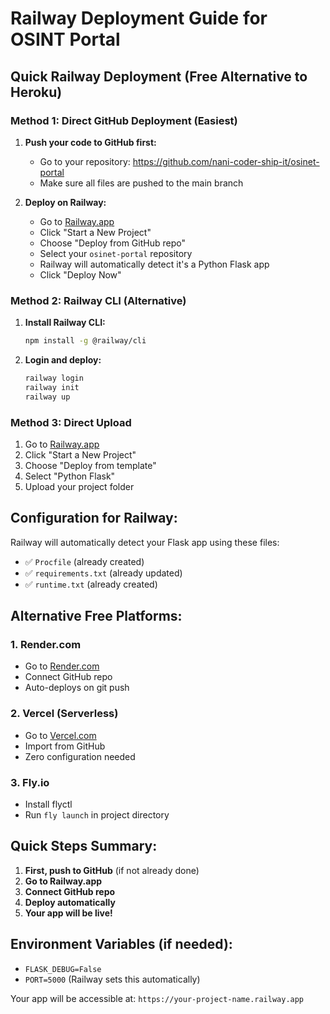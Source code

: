 # Railway Deployment Guide for OSINT Portal

## Quick Railway Deployment (Free Alternative to Heroku)

### Method 1: Direct GitHub Deployment (Easiest)

1. **Push your code to GitHub first:**
   - Go to your repository: https://github.com/nani-coder-ship-it/osinet-portal
   - Make sure all files are pushed to the main branch

2. **Deploy on Railway:**
   - Go to [Railway.app](https://railway.app/)
   - Click "Start a New Project"
   - Choose "Deploy from GitHub repo"
   - Select your `osinet-portal` repository
   - Railway will automatically detect it's a Python Flask app
   - Click "Deploy Now"

### Method 2: Railway CLI (Alternative)

1. **Install Railway CLI:**
   ```bash
   npm install -g @railway/cli
   ```

2. **Login and deploy:**
   ```bash
   railway login
   railway init
   railway up
   ```

### Method 3: Direct Upload

1. Go to [Railway.app](https://railway.app/)
2. Click "Start a New Project"
3. Choose "Deploy from template"
4. Select "Python Flask"
5. Upload your project folder

## Configuration for Railway:

Railway will automatically detect your Flask app using these files:
- ✅ `Procfile` (already created)
- ✅ `requirements.txt` (already updated)
- ✅ `runtime.txt` (already created)

## Alternative Free Platforms:

### 1. Render.com
- Go to [Render.com](https://render.com/)
- Connect GitHub repo
- Auto-deploys on git push

### 2. Vercel (Serverless)
- Go to [Vercel.com](https://vercel.com/)
- Import from GitHub
- Zero configuration needed

### 3. Fly.io
- Install flyctl
- Run `fly launch` in project directory

## Quick Steps Summary:

1. **First, push to GitHub** (if not already done)
2. **Go to Railway.app**
3. **Connect GitHub repo**
4. **Deploy automatically**
5. **Your app will be live!**

## Environment Variables (if needed):
- `FLASK_DEBUG=False`
- `PORT=5000` (Railway sets this automatically)

Your app will be accessible at: `https://your-project-name.railway.app`
